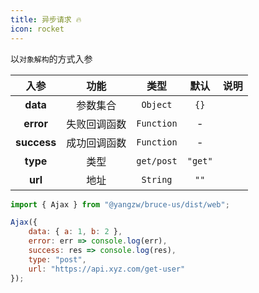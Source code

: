 ```yaml
---
title: 异步请求 🔥
icon: rocket
---
```


以`对象解构`的方式入参

入参|功能|类型|默认|说明
:-:|:-:|:-:|:-:|-
**data**|参数集合|`Object`|`{}`
**error**|失败回调函数|`Function`|-
**success**|成功回调函数|`Function`|-
**type**|类型|`get/post`|`"get"`
**url**|地址|`String`|`""`

```js
import { Ajax } from "@yangzw/bruce-us/dist/web";

Ajax({
	data: { a: 1, b: 2 },
	error: err => console.log(err),
	success: res => console.log(res),
	type: "post",
	url: "https://api.xyz.com/get-user"
});
```